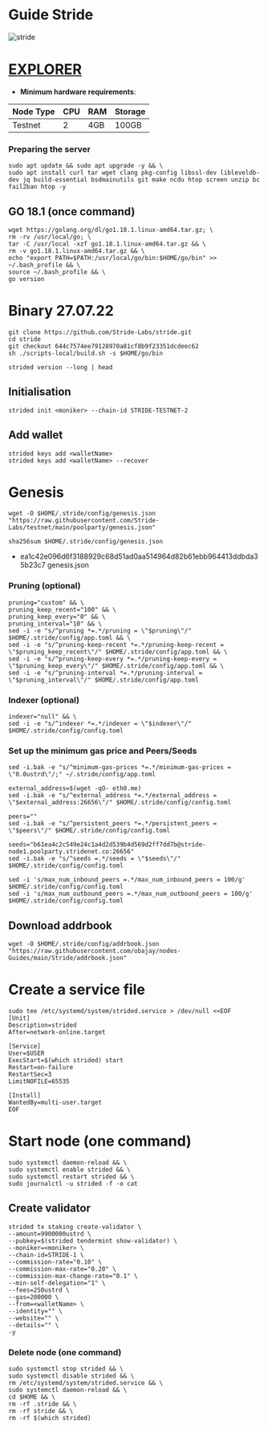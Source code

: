 # Guide Stride 
![stride](https://user-images.githubusercontent.com/44331529/180614293-57dff376-2d34-4480-803a-e8262bf37fdd.png)


[EXPLORER](https://poolparty.stride.zone/STRIDE/staking)
=
- **Minimum hardware requirements**:

| Node Type |CPU | RAM  | Storage  | 
|-----------|----|------|----------|
| Testnet   |   2| 4GB  | 100GB    |
### Preparing the server

    sudo apt update && sudo apt upgrade -y && \
    sudo apt install curl tar wget clang pkg-config libssl-dev libleveldb-dev jq build-essential bsdmainutils git make ncdu htop screen unzip bc fail2ban htop -y

## GO 18.1 (once command)
    wget https://golang.org/dl/go1.18.1.linux-amd64.tar.gz; \
    rm -rv /usr/local/go; \
    tar -C /usr/local -xzf go1.18.1.linux-amd64.tar.gz && \
    rm -v go1.18.1.linux-amd64.tar.gz && \
    echo "export PATH=$PATH:/usr/local/go/bin:$HOME/go/bin" >> ~/.bash_profile && \
    source ~/.bash_profile && \
    go version


# Binary   27.07.22
    git clone https://github.com/Stride-Labs/stride.git
    cd stride
    git checkout 644c7574ee79128970a81cf8b9f23351dcdeec62
    sh ./scripts-local/build.sh -s $HOME/go/bin
`strided version --long | head`


## Initialisation
    strided init <moniker> --chain-id STRIDE-TESTNET-2

## Add wallet
    strided keys add <walletName>
    strided keys add <walletName> --recover

# Genesis
    wget -O $HOME/.stride/config/genesis.json "https://raw.githubusercontent.com/Stride-Labs/testnet/main/poolparty/genesis.json"

`sha256sum $HOME/.stride/config/genesis.json`
- ea1c42e096d6f3188929c68d51ad0aa514964d82b61ebb964413ddbda35b23c7  genesis.json

### Pruning (optional)
    pruning="custom" && \
    pruning_keep_recent="100" && \
    pruning_keep_every="0" && \
    pruning_interval="10" && \
    sed -i -e "s/^pruning *=.*/pruning = \"$pruning\"/" $HOME/.stride/config/app.toml && \
    sed -i -e "s/^pruning-keep-recent *=.*/pruning-keep-recent = \"$pruning_keep_recent\"/" $HOME/.stride/config/app.toml && \
    sed -i -e "s/^pruning-keep-every *=.*/pruning-keep-every = \"$pruning_keep_every\"/" $HOME/.stride/config/app.toml && \
    sed -i -e "s/^pruning-interval *=.*/pruning-interval = \"$pruning_interval\"/" $HOME/.stride/config/app.toml

### Indexer (optional)
    indexer="null" && \
    sed -i -e "s/^indexer *=.*/indexer = \"$indexer\"/" $HOME/.stride/config/config.toml

### Set up the minimum gas price and Peers/Seeds
    sed -i.bak -e "s/^minimum-gas-prices *=.*/minimum-gas-prices = \"0.0ustrd\"/;" ~/.stride/config/app.toml

    external_address=$(wget -qO- eth0.me) 
    sed -i.bak -e "s/^external_address *=.*/external_address = \"$external_address:26656\"/" $HOME/.stride/config/config.toml

    peers=""
    sed -i.bak -e "s/^persistent_peers *=.*/persistent_peers = \"$peers\"/" $HOME/.stride/config/config.toml

    seeds="b61ea4c2c549e24c1a4d2d539b4d569d2ff7dd7b@stride-node1.poolparty.stridenet.co:26656"
    sed -i.bak -e "s/^seeds =.*/seeds = \"$seeds\"/" $HOME/.stride/config/config.toml

    sed -i 's/max_num_inbound_peers =.*/max_num_inbound_peers = 100/g' $HOME/.stride/config/config.toml
    sed -i 's/max_num_outbound_peers =.*/max_num_outbound_peers = 100/g' $HOME/.stride/config/config.toml

## Download addrbook
    wget -O $HOME/.stride/config/addrbook.json "https://raw.githubusercontent.com/obajay/nodes-Guides/main/Stride/addrbook.json"


# Create a service file
    sudo tee /etc/systemd/system/strided.service > /dev/null <<EOF
    [Unit]
    Description=strided
    After=network-online.target

    [Service]
    User=$USER
    ExecStart=$(which strided) start
    Restart=on-failure
    RestartSec=3
    LimitNOFILE=65535

    [Install]
    WantedBy=multi-user.target
    EOF

# Start node (one command)
    sudo systemctl daemon-reload && \
    sudo systemctl enable strided && \
    sudo systemctl restart strided && \
    sudo journalctl -u strided -f -o cat

## Create validator
    strided tx staking create-validator \
    --amount=9900000ustrd \
    --pubkey=$(strided tendermint show-validator) \
    --moniker=<moniker> \
    --chain-id=STRIDE-1 \
    --commission-rate="0.10" \
    --commission-max-rate="0.20" \
    --commission-max-change-rate="0.1" \
    --min-self-delegation="1" \
    --fees=250ustrd \
    --gas=200000 \
    --from=<walletName> \
    --identity="" \
    --website="" \
    --details="" \
    -y


### Delete node (one command)
    sudo systemctl stop strided && \
    sudo systemctl disable strided && \
    rm /etc/systemd/system/strided.service && \
    sudo systemctl daemon-reload && \
    cd $HOME && \
    rm -rf .stride && \
    rm -rf stride && \
    rm -rf $(which strided)
